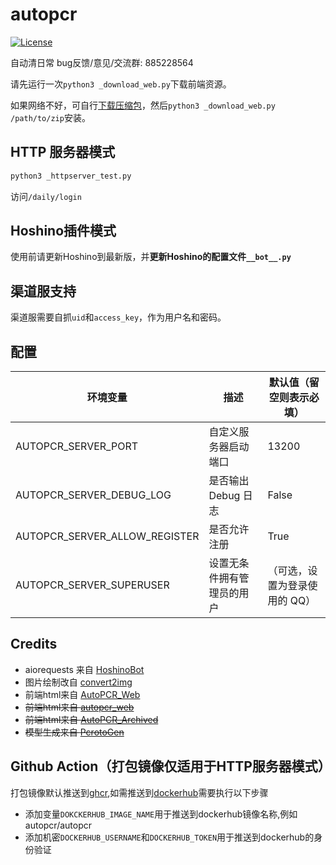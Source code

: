 # autopcr

[![License](https://img.shields.io/github/license/cc004/autopcr)](LICENSE)

自动清日常
bug反馈/意见/交流群: 885228564

请先运行一次`python3 _download_web.py`下载前端资源。

如果网络不好，可自行[下载压缩包](https://github.com/Lanly109/AutoPCR_Web/releases/latest)，然后`python3 _download_web.py /path/to/zip`安装。

## HTTP 服务器模式

```bash
python3 _httpserver_test.py
```

访问`/daily/login`

## Hoshino插件模式

使用前请更新Hoshino到最新版，并**更新Hoshino的配置文件`__bot__.py`**

## 渠道服支持

渠道服需要自抓`uid`和`access_key`，作为用户名和密码。

## 配置

| 环境变量                          | 描述            | 默认值（留空则表示必填）     |
|-------------------------------|---------------|------------------|
| AUTOPCR_SERVER_PORT           | 自定义服务器启动端口    | 13200            |
| AUTOPCR_SERVER_DEBUG_LOG      | 是否输出 Debug 日志 | False            |
| AUTOPCR_SERVER_ALLOW_REGISTER | 是否允许注册        | True             |
| AUTOPCR_SERVER_SUPERUSER      | 设置无条件拥有管理员的用户 | （可选，设置为登录使用的 QQ） |

## Credits
- aiorequests 来自 [HoshinoBot](https://github.com/Ice-Cirno/HoshinoBot)
- 图片绘制改自 [convert2img](https://github.com/SonderXiaoming/convert2img)
- 前端html来自 [AutoPCR_Web](https://github.com/Lanly109/AutoPCR_Web)
- ~~前端html来自 [autopcr_web](https://github.com/cca2878/autopcr_web)~~
- ~~前端html来自 [AutoPCR_Archived](https://github.com/watermellye/AutoPCR_Archived)~~
- ~~模型生成来自 [PcrotoGen](https://github.com/cc004/PcrotoGen)~~

## Github Action（打包镜像仅适用于HTTP服务器模式）
打包镜像默认推送到[ghcr](https://ghcr.io),如需推送到[dockerhub](https://hub.docker.com)需要执行以下步骤
- 添加变量`DOKCKERHUB_IMAGE_NAME`用于推送到dockerhub镜像名称,例如autopcr/autopcr
- 添加机密`DOCKERHUB_USERNAME`和`DOCKERHUB_TOKEN`用于推送到dockerhub的身份验证